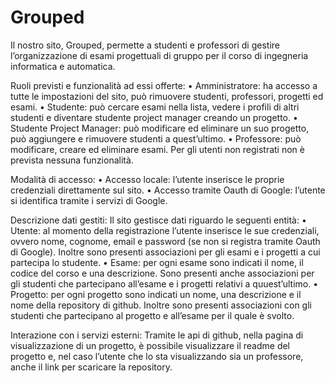 <h1> Grouped </h1>
Il nostro sito, Grouped, permette a studenti e professori  di gestire l’organizzazione di esami progettuali di gruppo per il corso di ingegneria informatica e automatica.


Ruoli previsti e funzionalità ad essi offerte:
    • Amministratore: ha accesso a tutte le impostazioni del sito, può rimuovere studenti, professori, progetti ed esami.
    • Studente: può cercare esami nella lista, vedere i profili di altri studenti e diventare studente project manager creando un progetto.
    • Studente Project Manager: può modificare ed eliminare un suo progetto, può aggiungere e rimuovere studenti a quest’ultimo.
    • Professore: può modificare, creare ed eliminare esami.
Per gli utenti non registrati non è prevista nessuna funzionalità.

Modalità di accesso:
    • Accesso locale: l’utente inserisce le proprie credenziali direttamente sul sito.
    • Accesso tramite Oauth di Google: l’utente si identifica tramite i servizi di Google.

Descrizione dati gestiti:
Il sito gestisce dati riguardo le seguenti entità:
    • Utente: al momento della registrazione l’utente inserisce le sue credenziali, ovvero nome, cognome, email e password (se non si registra tramite Oauth di Google). Inoltre sono presenti associazioni per gli esami e i progetti a cui partecipa lo studente.
    • Esame: per ogni esame sono indicati il nome, il codice del corso e una descrizione. Sono presenti anche associazioni per gli studenti che partecipano all’esame e i progetti relativi a quuest’ultimo.
    • Progetto: per ogni progetto sono indicati un nome, una descrizione e il nome della repository di github. Inoltre sono presenti associazioni con gli studenti che partecipano al progetto e all’esame per il quale è svolto.

Interazione con i servizi esterni:
Tramite le api di github, nella pagina di visualizzazione di un progetto, è possibile visualizzare il readme del progetto e, nel caso l’utente che lo sta visualizzando sia un professore, anche il link per scaricare la repository.

